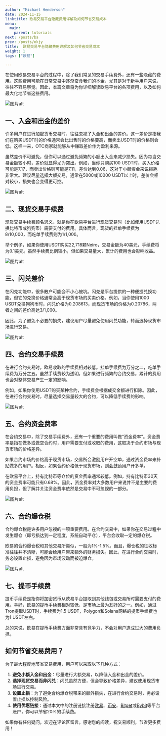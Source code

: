 ```yaml
---
author: "Michael Henderson"
date: 2024-11-15
linktitle: 欧易交易平台隐藏费用详解及如何节省交易成本
menu:
  main:
    parent: tutorials
next: /posts/ba
prev: /posts/okjy
title:  欧易交易平台隐藏费用详解及如何节省交易成本
weight: 1
tags: ["欧易"]

---
```


在使用欧易交易平台的过程中，除了我们常见的交易手续费外，还有一些隐藏的费用。这些费用可能在日常交易中逐渐蚕食我们的本金，尤其是对于新手用户来说，往往不容易察觉。因此，本篇文章将为你详细解读欧易平台的各项费用，以及如何最大化地节省这些费用。

![图片alt](https://ice.frostsky.com/2024/11/15/a0625fc3e0afe51f8d3ebf3f2c0e952d.png "图片title")

## 一、入金和出金的差价

许多用户在进行加密货币交易时，往往忽视了入金和出金的差价。这一差价是指我们在购买USDT时的价格通常会比出售时的价格要高，而卖出USDT时的价格则会低。这样一来，OTC商家就能够从中赚取差价作为盈利来源。 

虽然差价不可避免，但你可以通过避免频繁的小额出入金来减少损失。因为每当交易金额较小时，差价就显得尤为突出。例如，当你只购买100 USDT时，买入价格可能是7.17，而卖出价格则可能是7.11，差价达到0.06，这对于小额资金来说损耗非常大。建议尽量选择大额交易，通常在5000或10000 USDT以上时，差价会相对较小，损失也会变得更可控。

![图片alt](https://ice.frostsky.com/2024/11/15/54352b5b88af9630ebdfbd3d1f53bbf5.png "图片title")

## 二、现货交易手续费

现货交易手续费顾名思义，就是你在欧易平台进行现货交易时（比如使用USDT兑换比特币或狗狗币）需要支付的费用。具体而言，现货的挂单手续费为8/10,000，而吃单手续费则为1/1,000。

举个例子，如果你使用USDT购买22,718颗Neiro，交易金额为40美元，手续费将为0.1美元。虽然手续费比例较小，但如果交易量大，累计的费用也会影响收益。

![图片alt](https://ice.frostsky.com/2024/11/15/8335f4014198237848f4ad2e0d71c190.png "图片title")

## 三、闪兑差价

在闪兑功能中，很多散户可能会不小心被坑。闪兑是平台提供的一种便捷兑换功能，但它的兑换价格通常会高于现货市场的买卖价格。例如，当你使用1000 USDT兑换狗狗币时，闪兑价格为0.208613，而现货市场的价格为0.20786，两者之间的差价高达3/1,000。

因此，为了避免不必要的损失，建议用户尽量避免使用闪兑功能，转而选择现货市场进行交易。

![图片alt](https://ice.frostsky.com/2024/11/15/1f28082094d773a6fd9227a1ff685818.png "图片title")

## 四、合约交易手续费

在进行合约交易时，欧易收取的手续费相对较低。挂单手续费为万分之二，吃单手续费为万分之五。虽然手续费较为透明，但如果进行频繁的合约交易，累计的费用也会对整体交易产生一定的影响。

例如，如果你使用USDT购买某种合约，手续费会根据成交金额进行扣除。因此，在进行合约交易时，尽量选择交易量较大的合约，可以降低手续费的影响。

![图片alt](https://ice.frostsky.com/2024/11/15/1548a10d7db0b53885378b067a2040cd.png "图片title")

## 五、合约资金费率

在合约交易中，除了交易手续费外，还有一个重要的费用叫做“资金费率”。资金费率是指在做多或做空合约时，用户需要支付或收取的费用，这取决于合约市场与现货市场的价格差异。

如果合约市场的价格高于现货市场，交易所会激励用户开空单，通过资金费率来补贴做多的用户。相反，如果合约价格低于现货市场，则会鼓励用户开多单。

在欧易平台上，持有比特币等仓位的资金费率通常较低。例如，持有比特币30天的资金费率可能只有0.68%。因此，资金费率对大多数用户来说并不是主要的费用负担，但了解并关注资金费率依然是交易中不可忽视的一部分。

![图片alt](https://ice.frostsky.com/2024/11/15/eeef7fd485bce59734c52a9564c86f7d.png "图片title")

## 六、合约爆仓税

合约爆仓税是许多用户忽视的一项重要费用。在合约交易中，如果你在交易过程中发生爆仓（即亏损达到一定程度，系统自动平仓），平台会收取一定的爆仓税。

欧易的合约爆仓税和其他交易所类似，一般为1%-1.5%。而且，爆仓税的征收标准往往并不清晰，可能会给用户带来额外的财务损失。因此，在进行合约交易时，务必设置止损，避免因为市场波动而被迫爆仓。

![图片alt](https://ice.frostsky.com/2024/11/15/f5cbff32c31037fa07bb5ad60d906ff8.png "图片title")

## 七、提币手续费

提币手续费是指你将加密货币从欧易平台提取到其他钱包或交易所时需要支付的费用。幸好，欧易的提币手续费相对较低，是市场上最为友好的之一。例如，通过Tron提取USDT时，手续费为1.5 USDT，Polygon和Solana网络的提币手续费也为1 USDT左右。

总的来说，欧易在提币手续费方面非常具有竞争力，不会对用户造成过大的费用负担。

## 如何节省交易费用？

为了最大程度地节省交易费用，用户可以采取以下几种方式：

1. **避免小额入金和出金**：尽量进行大额交易，以降低入金和出金的差价。
2. **选择现货交易而非闪兑**：闪兑虽然方便，但会导致价格差异，建议使用现货市场进行交易。
3. **设置止损**：为了避免合约爆仓税带来的额外损失，在进行合约交易时，务必设置止损以控制风险。
4. **使用优惠链接**：通过本文中的注册链接注册[欧易](https://okx.com/join/1912474)、[币安](https://www.binance.com/zh-CN/join?ref=CS7MMKKE)、[Bitget](https://share.glassgs.com/u/S18JBL76)或[Bybit](https://www.bybitglobal.com/invite?ref=EJG8XX4)等平台账户，你可以节省20%的手续费。

如果你有任何疑问，欢迎在评论区留言。感谢您的阅读，祝交易顺利，节省更多费用！